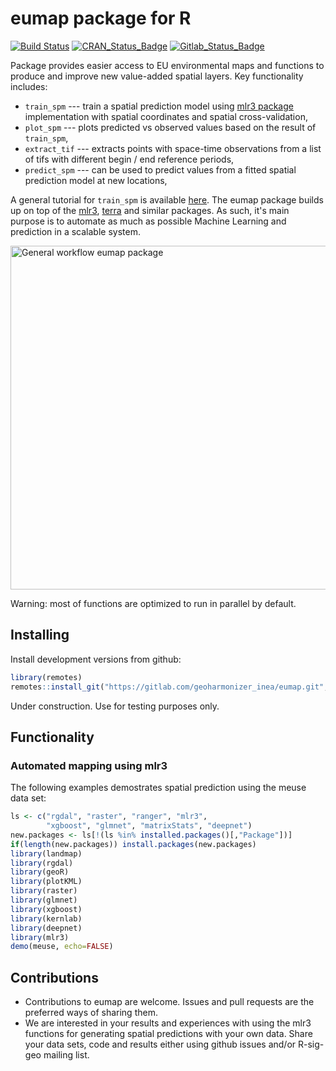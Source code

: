 # eumap package for R

[![Build Status](https://travis-ci.org/OpenGeoHub/eumap.svg?branch=master)](https://travis-ci.org/OpenGeoHub/eumap)
[![CRAN_Status_Badge](http://www.r-pkg.org/badges/version/eumap)](https://cran.r-project.org/package=eumap)
[![Gitlab_Status_Badge](https://img.shields.io/badge/Github-0.0--1-blue.svg)](https://gitlab.com/geoharmonizer_inea/eumap)

Package provides easier access to EU environmental maps and functions to produce and improve new value-added spatial layers. Key functionality includes:

* `train_spm` --- train a spatial prediction model using [mlr3 package](https://mlr3.mlr-org.com/) implementation with spatial coordinates and spatial cross-validation,
* `plot_spm` --- plots predicted vs observed values based on the result of `train_spm`,
* `extract_tif` --- extracts points with space-time observations from a list of tifs with different begin / end reference periods,
* `predict_spm` --- can be used to predict values from a fitted spatial prediction model at new locations,

A general tutorial for `train_spm` is available [here](https://gitlab.com/geoharmonizer_inea/eumap/-/tree/master/demo/spm-tutorial). The eumap package builds up on top of the [mlr3](https://mlr3.mlr-org.com/), [terra](https://github.com/rspatial/terra) and similar packages. As such, it's main purpose is to automate as much as possible Machine Learning and prediction in a scalable system.

<img src="../img/spm_general_workflow.png" alt="General workflow eumap package" width="550"/>

Warning: most of functions are optimized to run in parallel by default.

## Installing

Install development versions from github:

```r
library(remotes)
remotes::install_git("https://gitlab.com/geoharmonizer_inea/eumap.git", subdir = 'R-package')
```

Under construction. Use for testing purposes only.

## Functionality

### Automated mapping using mlr3

The following examples demostrates spatial prediction using the meuse data set:

```r
ls <- c("rgdal", "raster", "ranger", "mlr3", 
        "xgboost", "glmnet", "matrixStats", "deepnet")
new.packages <- ls[!(ls %in% installed.packages()[,"Package"])]
if(length(new.packages)) install.packages(new.packages)
library(landmap)
library(rgdal)
library(geoR)
library(plotKML)
library(raster)
library(glmnet)
library(xgboost)
library(kernlab)
library(deepnet)
library(mlr3)
demo(meuse, echo=FALSE)
```

## Contributions

* Contributions to eumap are welcome. Issues and pull requests are the preferred ways of sharing them.
* We are interested in your results and experiences with using the mlr3 functions 
  for generating spatial predictions with your own data. Share your data sets, 
  code and results either using github issues and/or R-sig-geo mailing list.
